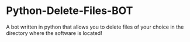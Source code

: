 # Python-Delete-Files-BOT
A bot written in python that allows you to delete files of your choice in the directory where the software is located!
